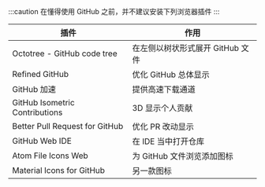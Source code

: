 :::caution
在懂得使用 GitHub 之前，并不建议安装下列浏览器插件
:::

| 插件                           | 作用                             |
| ------------------------------ | -------------------------------- |
| Octotree - GitHub code tree    | 在左侧以树状形式展开 GitHub 文件 |
| Refined GitHub                 | 优化 GitHub 总体显示             |
| GitHub 加速                    | 提供高速下载通道                 |
| GitHub Isometric Contributions | 3D 显示个人贡献                  |
| Better Pull Request for GitHub | 优化 PR 改动显示                 |
| GitHub Web IDE                 | 在 IDE 当中打开仓库              |
| Atom File Icons Web            | 为 GitHub 文件浏览添加图标       |
| Material Icons for GitHub      | 另一款图标                       |
